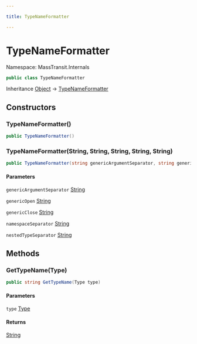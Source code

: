```yaml
---

title: TypeNameFormatter

---
```


# TypeNameFormatter

Namespace: MassTransit.Internals

```csharp
public class TypeNameFormatter
```

Inheritance [Object](https://learn.microsoft.com/en-us/dotnet/api/system.object) → [TypeNameFormatter](../masstransit-internals/typenameformatter)

## Constructors

### **TypeNameFormatter()**

```csharp
public TypeNameFormatter()
```

### **TypeNameFormatter(String, String, String, String, String)**

```csharp
public TypeNameFormatter(string genericArgumentSeparator, string genericOpen, string genericClose, string namespaceSeparator, string nestedTypeSeparator)
```

#### Parameters

`genericArgumentSeparator` [String](https://learn.microsoft.com/en-us/dotnet/api/system.string)<br/>

`genericOpen` [String](https://learn.microsoft.com/en-us/dotnet/api/system.string)<br/>

`genericClose` [String](https://learn.microsoft.com/en-us/dotnet/api/system.string)<br/>

`namespaceSeparator` [String](https://learn.microsoft.com/en-us/dotnet/api/system.string)<br/>

`nestedTypeSeparator` [String](https://learn.microsoft.com/en-us/dotnet/api/system.string)<br/>

## Methods

### **GetTypeName(Type)**

```csharp
public string GetTypeName(Type type)
```

#### Parameters

`type` [Type](https://learn.microsoft.com/en-us/dotnet/api/system.type)<br/>

#### Returns

[String](https://learn.microsoft.com/en-us/dotnet/api/system.string)<br/>
